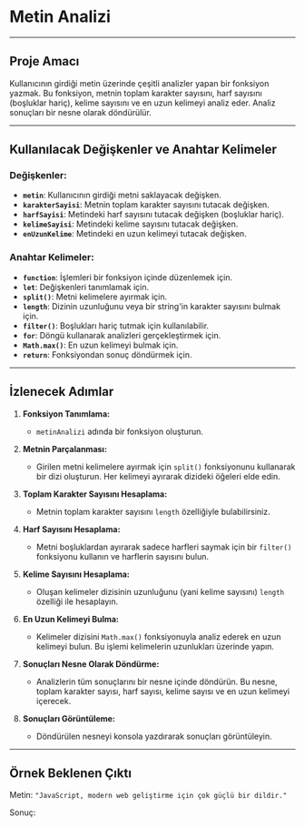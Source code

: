 # Metin Analizi

---

## Proje Amacı
Kullanıcının girdiği metin üzerinde çeşitli analizler yapan bir fonksiyon yazmak. Bu fonksiyon, metnin toplam karakter sayısını, harf sayısını (boşluklar hariç), kelime sayısını ve en uzun kelimeyi analiz eder. Analiz sonuçları bir nesne olarak döndürülür.

---

## Kullanılacak Değişkenler ve Anahtar Kelimeler

### Değişkenler:
- **`metin`**: Kullanıcının girdiği metni saklayacak değişken.
- **`karakterSayisi`**: Metnin toplam karakter sayısını tutacak değişken.
- **`harfSayisi`**: Metindeki harf sayısını tutacak değişken (boşluklar hariç).
- **`kelimeSayisi`**: Metindeki kelime sayısını tutacak değişken.
- **`enUzunKelime`**: Metindeki en uzun kelimeyi tutacak değişken.

### Anahtar Kelimeler:
- **`function`**: İşlemleri bir fonksiyon içinde düzenlemek için.
- **`let`**: Değişkenleri tanımlamak için.
- **`split()`**: Metni kelimelere ayırmak için.
- **`length`**: Dizinin uzunluğunu veya bir string'in karakter sayısını bulmak için.
- **`filter()`**: Boşlukları hariç tutmak için kullanılabilir.
- **`for`**: Döngü kullanarak analizleri gerçekleştirmek için.
- **`Math.max()`**: En uzun kelimeyi bulmak için.
- **`return`**: Fonksiyondan sonuç döndürmek için.

---

## İzlenecek Adımlar

1. **Fonksiyon Tanımlama:**
   - `metinAnalizi` adında bir fonksiyon oluşturun.

2. **Metnin Parçalanması:**
   - Girilen metni kelimelere ayırmak için `split()` fonksiyonunu kullanarak bir dizi oluşturun. Her kelimeyi ayırarak dizideki öğeleri elde edin.

3. **Toplam Karakter Sayısını Hesaplama:**
   - Metnin toplam karakter sayısını `length` özelliğiyle bulabilirsiniz.

4. **Harf Sayısını Hesaplama:**
   - Metni boşluklardan ayırarak sadece harfleri saymak için bir `filter()` fonksiyonu kullanın ve harflerin sayısını bulun.

5. **Kelime Sayısını Hesaplama:**
   - Oluşan kelimeler dizisinin uzunluğunu (yani kelime sayısını) `length` özelliği ile hesaplayın.

6. **En Uzun Kelimeyi Bulma:**
   - Kelimeler dizisini `Math.max()` fonksiyonuyla analiz ederek en uzun kelimeyi bulun. Bu işlemi kelimelerin uzunlukları üzerinde yapın.

7. **Sonuçları Nesne Olarak Döndürme:**
   - Analizlerin tüm sonuçlarını bir nesne içinde döndürün. Bu nesne, toplam karakter sayısı, harf sayısı, kelime sayısı ve en uzun kelimeyi içerecek.

8. **Sonuçları Görüntüleme:**
   - Döndürülen nesneyi konsola yazdırarak sonuçları görüntüleyin.

---

## Örnek Beklenen Çıktı

Metin: `"JavaScript, modern web geliştirme için çok güçlü bir dildir."`

Sonuç:
